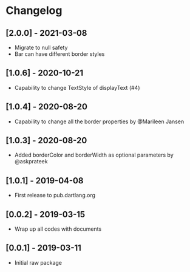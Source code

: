 # Changelog
## [2.0.0] - 2021-03-08

* Migrate to null safety
* Bar can have different border styles

## [1.0.6] - 2020-10-21

* Capability to change TextStyle of displayText (#4)

## [1.0.4] - 2020-08-20

* Capability to change all the border properties by @Marileen Jansen

## [1.0.3] - 2020-08-20

* Added borderColor and borderWidth as optional parameters by @askprateek

## [1.0.1] - 2019-04-08

* First release to pub.dartlang.org

## [0.0.2] - 2019-03-15

* Wrap up all codes with documents

## [0.0.1] - 2019-03-11

* Initial raw package

